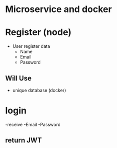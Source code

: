 # Microservice and docker


# Register (node)
 - User register data
   - Name
   - Email
   - Password
 ## Will Use
   - unique database (docker)
 
# login
  -receive 
    -Email
    -Password
  ## return JWT

